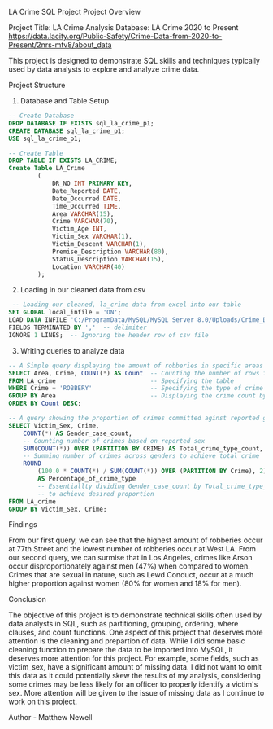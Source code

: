 LA Crime SQL Project
Project Overview

Project Title: LA Crime Analysis
Database: LA Crime 2020 to Present
https://data.lacity.org/Public-Safety/Crime-Data-from-2020-to-Present/2nrs-mtv8/about_data

This project is designed to demonstrate SQL skills and techniques typically used by data analysts to explore and analyze crime data.

Project Structure
1. Database and Table Setup

```sql
-- Create Database
DROP DATABASE IF EXISTS sql_la_crime_p1;
CREATE DATABASE sql_la_crime_p1;
USE sql_la_crime_p1;
```

```sql
-- Create Table
DROP TABLE IF EXISTS LA_CRIME;
Create Table LA_Crime
		(
            DR_NO INT PRIMARY KEY,
            Date_Reported DATE,
            Date_Occurred DATE,
            Time_Occurred TIME,
            Area VARCHAR(15),
            Crime VARCHAR(70),
            Victim_Age INT,
            Victim_Sex VARCHAR(1),
            Victim_Descent VARCHAR(1),
            Premise_Description VARCHAR(80),
            Status_Description VARCHAR(15),
            Location VARCHAR(40)
		);
 ```

2. Loading in our cleaned data from csv
```sql
 -- Loading our cleaned, la_crime data from excel into our table
SET GLOBAL local_infile = 'ON';
LOAD DATA INFILE 'C:/ProgramData/MySQL/MySQL Server 8.0/Uploads/Crime_Data_Cleaned_Table.csv' INTO TABLE LA_CRIME
FIELDS TERMINATED BY ','  -- delimiter
IGNORE 1 LINES;  -- Ignoring the header row of csv file
```

3. Writing queries to analyze data

```sql
-- A Simple query displaying the amount of robberies in specific areas of LA
SELECT Area, Crime, COUNT(*) AS Count  -- Counting the number of rows for each column
FROM LA_crime                          -- Specifying the table
WHERE Crime = 'ROBBERY'                -- Specifying the type of crime
GROUP BY Area                          -- Displaying the crime count by area
ORDER BY Count DESC;
```

```sql
-- A query showing the proportion of crimes committed aginst reported genders
SELECT Victim_Sex, Crime,
	COUNT(*) AS Gender_case_count,  
    -- Counting number of crimes based on reported sex
	SUM(COUNT(*)) OVER (PARTITION BY CRIME) AS Total_crime_type_count,
    -- Summing number of crimes across genders to achieve total crime
	ROUND
		(100.0 * COUNT(*) / SUM(COUNT(*)) OVER (PARTITION BY Crime), 2)
        AS Percentage_of_crime_type 
        -- Essentiallty dividing Gender_case_count by Total_crime_type_count
        -- to achieve desired proportion
FROM LA_crime
GROUP BY Victim_Sex, Crime;
```

Findings

From our first query, we can see that the highest amount of robberies occur at 77th Street and the lowest number of robberies occur at West LA.
From our second query, we can surmise that in Los Angeles, crimes like Arson occur disproportionately against men (47%) when compared to women. Crimes that are sexual in nature, such as Lewd Conduct, occur at a much higher proportion against women (80% for women and 18% for men).

Conclusion

The objective of this project is to demonstrate technical skills often used by data analysts in SQL, such as partitioning, grouping, ordering, where clauses, and count functions. One aspect of this project that deserves more attention is the cleaning and prepartion of data. While I did some basic cleaning function to prepare the data to be imported into MySQL, it deserves more attention for this project. For example, some fields, such as victim_sex, have a significant amount of missing data. I did not want to omit this data as it could potentially skew the results of my analysis, considering some crimes may be less likely for an officer to properly identify a victim's sex. More attention will be given to the issue of missing data as I continue to work on this project.

Author - Matthew Newell
